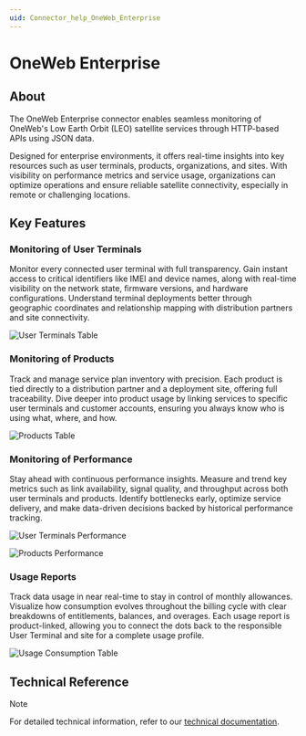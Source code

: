 ```yaml
---
uid: Connector_help_OneWeb_Enterprise
---
```


# OneWeb Enterprise

## About

The OneWeb Enterprise connector enables seamless monitoring of OneWeb's Low Earth Orbit (LEO) satellite services through HTTP-based APIs using JSON data.

Designed for enterprise environments, it offers real-time insights into key resources such as user terminals, products, organizations, and sites. With visibility on performance metrics and service usage, organizations can optimize operations and ensure reliable satellite connectivity, especially in remote or challenging locations.

## Key Features

### Monitoring of User Terminals

Monitor every connected user terminal with full transparency. Gain instant access to critical identifiers like IMEI and device names, along with real-time visibility on the network state, firmware versions, and hardware configurations. Understand terminal deployments better through geographic coordinates and relationship mapping with distribution partners and site connectivity.

![User Terminals Table](~/connector/images/UT.png)

### Monitoring of Products

Track and manage service plan inventory with precision. Each product is tied directly to a distribution partner and a deployment site, offering full traceability. Dive deeper into product usage by linking services to specific user terminals and customer accounts, ensuring you always know who is using what, where, and how.

![Products Table](~/connector/images/Products.png)

### Monitoring of Performance

Stay ahead with continuous performance insights. Measure and trend key metrics such as link availability, signal quality, and throughput across both user terminals and products. Identify bottlenecks early, optimize service delivery, and make data-driven decisions backed by historical performance tracking.

![User Terminals Performance](~/connector//images/UTPerformance.png)

![Products Performance](~/connector/images/ProductPerformance.png)

### Usage Reports

Track data usage in near real-time to stay in control of monthly allowances. Visualize how consumption evolves throughout the billing cycle with clear breakdowns of entitlements, balances, and overages. Each usage report is product-linked, allowing you to connect the dots back to the responsible User Terminal and site for a complete usage profile.

![Usage Consumption Table](~/connector/images/UsageConsumption.png)

## Technical Reference

> [!NOTE]
> For detailed technical information, refer to our [technical documentation](xref:Connector_help_OneWeb_Enterprise_Technical).
